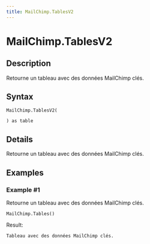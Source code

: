 ```yaml
---
title: MailChimp.TablesV2
---
```


# MailChimp.TablesV2


## Description

Retourne un tableau avec des données MailChimp clés.


## Syntax

```powerquery
MailChimp.TablesV2(

) as table
```


## Details

Retourne un tableau avec des données MailChimp clés.


## Examples

### Example #1 
Retourne un tableau avec des données MailChimp clés.
```powerquery
MailChimp.Tables()
```

Result: 
```powerquery
Tableau avec des données MailChimp clés.
```



